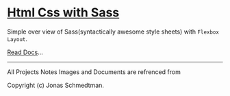 # [Html Css with Sass](/README.md)

Simple over view of Sass(syntactically awesome style sheets) with ```Flexbox Layout```.

 [Read Docs](/README.md)...

---

All Projects Notes Images and  Documents are refrenced from

Copyright (c) Jonas Schmedtman.



